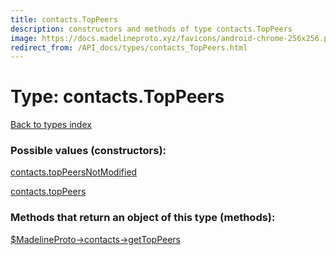 ```yaml
---
title: contacts.TopPeers
description: constructors and methods of type contacts.TopPeers
image: https://docs.madelineproto.xyz/favicons/android-chrome-256x256.png
redirect_from: /API_docs/types/contacts_TopPeers.html
---
```

# Type: contacts.TopPeers  
[Back to types index](index.md)



### Possible values (constructors):

[contacts.topPeersNotModified](../constructors/contacts.topPeersNotModified.md)  

[contacts.topPeers](../constructors/contacts.topPeers.md)  



### Methods that return an object of this type (methods):

[$MadelineProto->contacts->getTopPeers](../methods/contacts.getTopPeers.md)  



